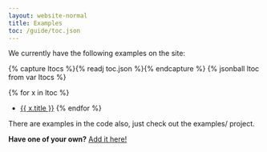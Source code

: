 ```yaml
---
layout: website-normal
title: Examples
toc: /guide/toc.json
---
```


We currently have the following examples on the site:

{% capture ltocs %}{% readj toc.json %}{% endcapture %}
{% jsonball ltoc from var ltocs %}

{% for x in ltoc %}
* <a href="{{ x.file | relative_url }}">{{ x.title }}</a>
{% endfor %} 

There are examples in the code also, just check out the examples/ project.

**Have one of your own?**  [Add it here!](/guide/dev/tips/update-docs.html)

